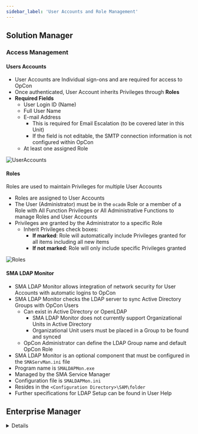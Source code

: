 ```yaml
---
sidebar_label: 'User Accounts and Role Management'
---
```


## Solution Manager

### Access Management

#### Users Accounts

* User Accounts are Individual sign-ons and are required for access to OpCon 
* Once authenticated, User Account inherits Privileges through **Roles**
* **Required Fields**
  * User Login ID (Name)
  * Full User Name
  * E-mail Address
    * This is required for Email Escalation (to be covered later in this Unit)
    * If the field is not editable, the SMTP connection information is not configured within OpCon
  * At least one assigned Role

![UserAccounts](../static/imgbasic/Users.png)

#### Roles

Roles are used to maintain Privileges for multiple User Accounts  

* Roles are assigned to User Accounts
* The User (Administrator) must be in the ```ocadm``` Role or a member of a Role with All Function Privileges or All Administrative Functions to manage Roles and User Accounts
* Privileges are granted by the Administrator to a specific Role
  * Inherit Privileges check boxes:
    * **If marked**: Role will automatically include Privileges granted for all items including all new items
    * **If not marked**: Role will only include specific Privileges granted

![Roles](../static/imgbasic/Roles.png)

#### SMA LDAP Monitor

* SMA LDAP Monitor allows integration of network security for User Accounts with automatic logins to OpCon
* SMA LDAP Monitor checks the LDAP server to sync Active Directory Groups with OpCon Users
  * Can exist in Active Directory or OpenLDAP
    * SMA LDAP Monitor does not currently support Organizational Units in Active Directory
    * Organizational Unit users must be placed in a Group to be found and synced
  * OpCon Administrator can define the LDAP Group name and default OpCon Role
* SMA LDAP Monitor is an optional component that must be configured in the ```SMAServMan.ini``` file
* Program name is ```SMALDAPMon.exe``` 
* Managed by the SMA Service Manager
* Configuration file is ```SMALDAPMon.ini``` 
* Resides in the ```<Configuration Directory>\SAM\folder```
* Further specifications for LDAP Setup can be found in User Help

## Enterprise Manager

<details>

#### User Accounts

![](../static/imgbasic/3301.png)

#### Roles

![](../static/imgbasic/3302.png)

</details>
